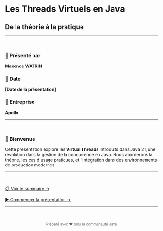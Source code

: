 # Les Threads Virtuels en Java

## De la théorie à la pratique

---

<br>

### 👤 Présenté par
**Maxence WATRIN**

### 📅 Date
**[Date de la présentation]**

### 🏢 Entreprise
**Apollo**

---

<br>

### 🚀 Bienvenue

Cette présentation explore les **Virtual Threads** introduits dans Java 21, une révolution dans la gestion de la concurrence en Java. Nous aborderons la théorie, les cas d'usage pratiques, et l'intégration dans des environnements de production modernes.

---

<br>

[📋 Voir le sommaire →](sommaire.md)

[▶️ Commencer la présentation →](slides/01-qu-est-ce-qu-un-thread.md)

---

<div style="text-align: center; margin-top: 50px; color: #666;">
  <small>Préparé avec ❤️ pour la communauté Java</small>
</div>